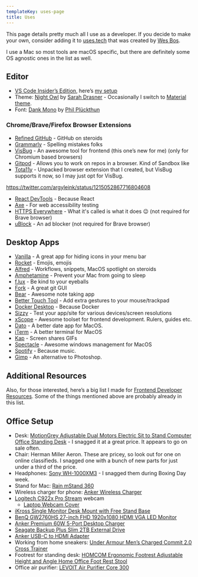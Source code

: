 ```yaml
---
templateKey: uses-page
title: Uses
---
```


This page details pretty much all I use as a developer. If you decide to make your own, consider adding it to [uses.tech](https://uses.tech) that was created by [Wes Bos](https://twitter.com/wesbos).

I use a Mac so most tools are macOS specific, but there are definitely some OS agnostic ones in the list as well.

## Editor

-   [VS Code Insider’s Edition](https://code.visualstudio.com/insiders/), here’s [my setup](https://www.iamdeveloper.com/blog/2017-12-20-my-visual-studio-code-setup/)
-   Theme: [Night Owl](https://marketplace.visualstudio.com/items?itemName=sdras.night-owl) by [Sarah Drasner](https://twitter.com/sarah_edo) - Occasionally I switch to [Material theme](https://marketplace.visualstudio.com/items?itemName=Equinusocio.vsc-material-theme).
-   Font: [Dank Mono](https://dank.sh) by [Phil Plückthun](https://twitter.com/_philpl)

### Chrome/Brave/Firefox Browser Extensions

-   [Refined GitHub](https://chrome.google.com/webstore/detail/refined-github/hlepfoohegkhhmjieoechaddaejaokhf) - GitHub on steroids
-   [Grammarly](https://grammarly.com) - Spelling mistakes folks
-   [VisBug](https://chrome.google.com/webstore/detail/visbug/cdockenadnadldjbbgcallicgledbeoc?hl=en) - An awesome tool for frontend (this one’s new for me) (only for Chromium based browsers)
-   [Gitpod](https://www.gitpod.io/docs/20_browser_extension/) - Allows you to work on repos in a browser. Kind of Sandbox like
-   [Tota11y](https://www.iamdeveloper.com/blog/2019-03-31-an-a11y-extension-coming-to-a-browser-near-you/) - Unpacked browser extension that I created, but VisBug supports it now, so I may just opt for VisBug.

https://twitter.com/argyleink/status/1215052867716804608

-   [React DevTools](https://chrome.google.com/webstore/detail/react-developer-tools/fmkadmapgofadopljbjfkapdkoienihi?hl=en) - Because React
-   [Axe](https://chrome.google.com/webstore/detail/axe-web-accessibility-tes/lhdoppojpmngadmnindnejefpokejbdd) - For web accessibility testing
-   [HTTPS Everywhere](https://www.eff.org/https-everywhere) - What it's called is what it does 😉 (not required for Brave browser)
-   [uBlock](https://ublock.org/) - An ad blocker (not required for Brave browser)

## Desktop Apps

-   [Vanilla](https://matthewpalmer.net/vanilla/) - A great app for hiding icons in your menu bar
-   [Rocket](https://matthewpalmer.net/rocket/) - Emojis, emojis
-   [Alfred](https://www.alfredapp.com/) - Workflows, snippets, MacOS spotlight on steroids
-   [Amphetamine](https://apps.apple.com/us/app/amphetamine/id937984704?mt=12) - Prevent your Mac from going to sleep
-   [f.lux](https://justgetflux.com/) - Be kind to your eyeballs
-   [Fork](https://git-fork.com/) - A great git GUI
-   [Bear](https://bear.app/) - Awesome note taking app
-   [Better Touch Tool](https://folivora.ai/) - Add extra gestures to your mouse/trackpad
-   [Docker Desktop](https://www.docker.com/products/docker-desktop) - Because Docker
-   [Sizzy](https://sizzy.app) - Test your app/site for various devices/screen resolutions
-   [xScope](https://xscope.app) - Awesome toolset for frontend development. Rulers, guides etc.
-   [Dato](https://sindresorhus.com/dato) - A better date app for MacOS.
-   [iTerm](https://iterm2.com/) - A better terminal for MacOS
-   [Kap](https://getkap.co/) - Screen shares GIFs
-   [Spectacle](https://www.spectacleapp.com/) - Awesome windows management for MacOS
-   [Spotify](https://www.spotify.com/us/download/) - Because music.
-   [Gimp](https://www.gimp.org/downloads/) - An alternative to Photoshop.

## Additional Resources

Also, for those interested, here’s a big list I made for [Frontend Developer Resources](https://www.iamdeveloper.com/blog/2020-01-06-frontend-developer-resources/). Some of the things mentioned above are probably already in this list.

## Office Setup

-   Desk: [MotionGrey Adjustable Dual Motors Electric Sit to Stand Computer Office Standing Desk](https://www.bestbuy.ca/en-ca/product/motiongrey-adjustable-dual-motors-electric-sit-to-stand-computer-office-standing-desk-black-frame-table-top-included/12852211) - I snagged it at a great price. It appears to go on sale often.
-   Chair: Herman Miller Aeron. These are pricey, so look out for one on online classifieds. I snagged one with a bunch of new parts for just under a third of the price.
-   Headphones: [Sony WH-1000XM3](https://www.sony.com/electronics/headband-headphones/wh-1000xm3/buy/wh1000xm3-s) - I snagged them during Boxing Day week.
-   Stand for Mac: [Rain mStand 360](https://www.raindesigninc.com/mstand360.html)
-   Wireless charger for phone: [Anker Wireless Charger](https://www.amazon.ca/gp/product/B07THL8PP1)
-   [Logitech C922x Pro Stream](https://www.amazon.ca/gp/product/B01LXCDPPK/) webcam
    -   [Laptop Webcam Cover](https://www.amazon.ca/gp/product/B0748FZX99/)
-   [iKross Single Monitor Desk Mount with Free Stand Base](https://www.amazon.ca/gp/product/B07CVR6355)
-   [BenQ GW2760HS 27-inch FHD 1920x1080 HDMI VGA LED Monitor](https://www.amazon.com/BenQ-GW2760HS-27-inch-1920x1080-Monitor/dp/B00ITORMDC)
-   [Anker Premium 60W 5-Port Desktop Charger](https://www.amazon.ca/gp/product/B072K5ZJXF)
-   [Seagate Backup Plus Slim 2TB External Drive](https://www.amazon.ca/gp/product/B00FRHTTIA)
-   [Anker USB-C to HDMI Adapter](http://amazon.ca/gp/product/B01MYUCWOK)
-   Working from home sneakers: [Under Armour Men’s Charged Commit 2.0 Cross Trainer](https://www.amazon.ca/gp/product/B07HKTJN5F/ref=ppx_yo_dt_b_asin_title_o00_s00?ie=UTF8&psc=1)
-   Footrest for standing desk: [HOMCOM Ergonomic Footrest Adjustable Height and Angle Home Office Foot Rest Stool](https://www.amazon.ca/gp/product/B07331MQNW/ref=ppx_yo_dt_b_asin_title_o04_s00?ie=UTF8&psc=1)
-   Office air purifier: [LEVOIT Air Purifier Core 300](https://www.amazon.ca/gp/product/B07S3D4MRJ/ref=ppx_yo_dt_b_asin_title_o08_s00?ie=UTF8&psc=1)
